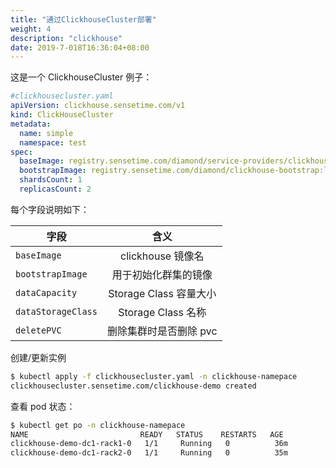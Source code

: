 ```yaml
---
title: "通过ClickhouseCluster部署"
weight: 4
description: "clickhouse"
date: 2019-7-018T16:36:04+08:00
---
```


这是一个 ClickhouseCluster 例子：

```yaml
#clickhousecluster.yaml
apiVersion: clickhouse.sensetime.com/v1
kind: ClickHouseCluster
metadata:
  name: simple
  namespace: test
spec:
  baseImage: registry.sensetime.com/diamond/service-providers/clickhouse:latest
  bootstrapImage: registry.sensetime.com/diamond/clickhouse-bootstrap:latest
  shardsCount: 1
  replicasCount: 2
```

每个字段说明如下：

| 字段                           |                       含义                       |
| ------------------------------ | :----------------------------------------------: |
| `baseImage`                    |                clickhouse 镜像名                 |
| `bootstrapImage`               |               用于初始化群集的镜像               |
| `dataCapacity`                 |              Storage Class 容量大小              |
| `dataStorageClass`             |                Storage Class 名称                |
| `deletePVC`                    |              删除集群时是否删除 pvc              |

创建/更新实例

```bash
$ kubectl apply -f clickhousecluster.yaml -n clickhouse-namepace
clickhousecluster.sensetime.com/clickhouse-demo created
```

查看 pod 状态：

```bash
$ kubectl get po -n clickhouse-namepace
NAME                         READY   STATUS    RESTARTS   AGE
clickhouse-demo-dc1-rack1-0   1/1     Running   0          36m
clickhouse-demo-dc1-rack2-0   1/1     Running   0          35m
```
